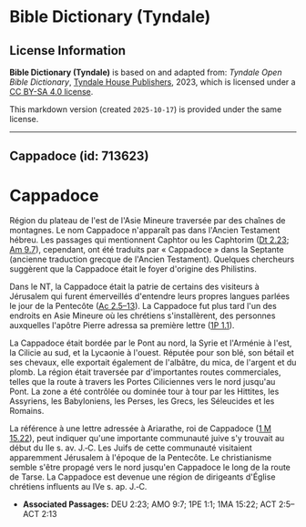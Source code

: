 # Bible Dictionary (Tyndale)

## License Information

**Bible Dictionary (Tyndale)** is based on and adapted from: _Tyndale Open Bible Dictionary_, [Tyndale House Publishers](https://tyndaleopenresources.com/), 2023, which is licensed under a [CC BY-SA 4.0 license](https://creativecommons.org/licenses/by-sa/4.0/legalcode.en).

This markdown version (created `2025-10-17`) is provided under the same license.



--------------------------------

## Cappadoce (id: 713623)

Cappadoce
=========

Région du plateau de l'est de l'Asie Mineure traversée par des chaînes de montagnes. Le nom Cappadoce n'apparaît pas dans l'Ancien Testament hébreu. Les passages qui mentionnent Caphtor ou les Caphtorim ([Dt 2\.23](https://ref.ly/Deut2:23); [Am 9\.7](https://ref.ly/Amos9:7)), cependant, ont été traduits par « Cappadoce » dans la Septante (ancienne traduction grecque de l'Ancien Testament). Quelques chercheurs suggèrent que la Cappadoce était le foyer d'origine des Philistins.

Dans le NT, la Cappadoce était la patrie de certains des visiteurs à Jérusalem qui furent émerveillés d'entendre leurs propres langues parlées le jour de la Pentecôte ([Ac 2\.5–13](https://ref.ly/Acts2:5-Acts2:13)). La Cappadoce fut plus tard l'un des endroits en Asie Mineure où les chrétiens s'installèrent, des personnes auxquelles l'apôtre Pierre adressa sa première lettre ([1P 1\.1](https://ref.ly/1Pet1:1)).

La Cappadoce était bordée par le Pont au nord, la Syrie et l'Arménie à l'est, la Cilicie au sud, et la Lycaonie à l'ouest. Réputée pour son blé, son bétail et ses chevaux, elle exportait également de l'albâtre, du mica, de l'argent et du plomb. La région était traversée par d'importantes routes commerciales, telles que la route à travers les Portes Ciliciennes vers le nord jusqu'au Pont. La zone a été contrôlée ou dominée tour à tour par les Hittites, les Assyriens, les Babyloniens, les Perses, les Grecs, les Séleucides et les Romains.

La référence à une lettre adressée à Ariarathe, roi de Cappadoce ([1 M 15\.22](https://ref.ly/1Macc15:22)), peut indiquer qu'une importante communauté juive s'y trouvait au début du IIe s. av. J.‑C. Les Juifs de cette communauté visitaient apparemment Jérusalem à l'époque de la Pentecôte. Le christianisme semble s'être propagé vers le nord jusqu'en Cappadoce le long de la route de Tarse. La Cappadoce est devenue une région de dirigeants d'Église chrétiens influents au IVe s. ap. J.‑C.

* **Associated Passages:** DEU 2:23; AMO 9:7; 1PE 1:1; 1MA 15:22; ACT 2:5–ACT 2:13

